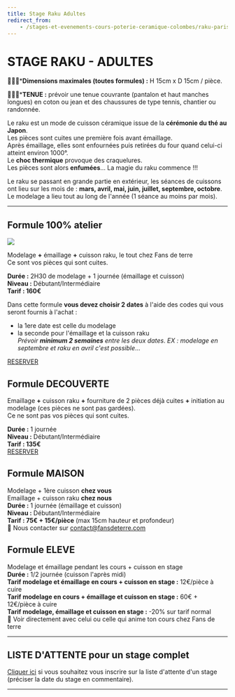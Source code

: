 ```yaml
---
title: Stage Raku Adultes
redirect_from:
    - /stages-et-evenements-cours-poterie-ceramique-colombes/raku-paris
---
```

# STAGE RAKU - ADULTES  


🌟🌟🌟***Dimensions maximales (toutes formules) :** H 15cm x D 15cm / pièce.  

🌟🌟🌟***TENUE :** prévoir une tenue couvrante (pantalon et haut manches longues) en coton ou jean et des chaussures de type tennis, chantier ou randonnée.    

Le raku est un mode de cuisson céramique issue de la **cérémonie du thé au Japon**.  
Les pièces sont cuites une première fois avant émaillage.  
Après émaillage, elles sont enfournées puis retirées du four quand celui-ci atteint environ 1000°.  
Le **choc thermique** provoque des craquelures.  
Les pièces sont alors **enfumées**…
La magie du raku commence !!!  

Le raku se passant en grande partie en extérieur, les séances de cuissons ont lieu sur les mois de : **mars, avril, mai, juin, juillet, septembre, octobre**.    
Le modelage a lieu tout au long de l'année (1 séance au moins par mois).



---

## Formule 100% atelier    

<img src="/images/Raku_ambiance_fans_de_terre.jpeg" class="image-stage">  


Modelage **+** émaillage **+** cuisson raku, le tout chez Fans de terre    
Ce sont vos pièces qui sont cuites.   

**Durée :** 2H30 de modelage + 1 journée (émaillage et cuisson)  
**Niveau :** Débutant/Intermédiaire  
**Tarif : 160€**    

Dans cette formule **vous devez choisir 2 dates** à l'aide des codes qui vous seront fournis à l'achat : 
- la 1ere date est celle du modelage  
- la seconde pour l'émaillage et la cuisson raku  
*Prévoir **minimum 2 semaines** entre les deux dates*.
*EX : modelage en septembre et raku en avril c'est possible*...   

[RESERVER](https://app.acuityscheduling.com/catalog.php?owner=35942538&action=addCart&clear=1&id=1988339)  

## Formule DECOUVERTE    
Emaillage **+** cuisson raku **+** fourniture de 2 pièces déjà cuites **+** initiation au modelage (ces pièces ne sont pas gardées).  
Ce ne sont pas vos pièces qui sont cuites.  

**Durée :** 1 journée  
**Niveau :** Débutant/Intermédiaire  
**Tarif : 135€**  
[RESERVER](https://Fansdeterre.as.me/cuissonraku) 

## Formule MAISON  
Modelage + 1ère cuisson **chez vous**  
Emaillage + cuisson raku **chez nous**    
**Durée :** 1 journée (émaillage et cuisson)  
**Niveau :** Débutant/Intermédiaire  
**Tarif : 75€ + 15€/pièce** (max 15cm hauteur et profondeur)  
🌟 Nous contacter sur contact@fansdeterre.com  


## Formule ELEVE     
Modelage et émaillage pendant les cours + cuisson en stage  
**Durée :** 1/2 journée (cuisson l'après midi)  
**Tarif modelage et émaillage en cours + cuisson en stage :** 12€/pièce à cuire  
**Tarif modelage en cours + émaillage et cuisson en stage :** 60€ + 12€/pièce à cuire  
**Tarif modelage, émaillage et cuisson en stage :** -20% sur tarif normal  
🌟 Voir directement avec celui ou celle qui anime ton cours chez Fans de terre  
  

---
## LISTE D'ATTENTE pour un stage complet  
[Cliquer ici](https://docs.google.com/forms/d/e/1FAIpQLScDnAGxa7UlusJ0sVcahW_FnYDXCc4BQsAE5W8vGXzb9_z4pg/viewform?entry.1318731939&entry.625861564&entry.1682638982&entry.1661862399&entry.635975601) si vous souhaitez vous inscrire sur la liste d'attente d'un stage (préciser la date du stage en commentaire).  
 
---


